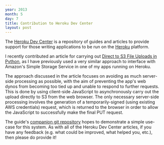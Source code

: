 ```yaml
---
year: 2013
month: 5
day: 7
title: Contribution to Heroku Dev Center
layout: post
---
```


<p>The <a href="https://devcenter.heroku.com" target="_blank">Heroku Dev Center</a> is a repository of guides and articles to provide support for those writing applications to be run on the <a href="https://heroku.com" target="_blank">Heroku</a> platform.</p>

<p>I recently contributed an article for carrying out <a href="https://devcenter.heroku.com/articles/s3-upload-python" target="_blank">Direct to S3 File Uploads in Python</a>, as I have previously used a very similar approach to interface with Amazon's Simple Storage Service in one of my apps running on Heroku.</p>

<p>The approach discussed in the article focuses on avoiding as much server-side processing as possible, with the aim of preventing the app's web dynos from becoming too tied up and unable to respond to further requests. This is done by using client-side JavaScript to asynchronously carry out the upload directly to S3 from the web browser. The only necessary server-side processing involves the generation of a temporarily-signed (using existing AWS credentials) request, which is returned to the browser in order to allow the JavaScript to successfully make the final <span class="code">PUT</span> request.</p>

<p>The guide's <a href="https://github.com/flyingsparx/FlaskDirectUploader" target="_blank">companion git repository</a> hopes to demonstrate a simple use-case for this system. As with all of the Heroku Dev Center articles, if you have any feedback (e.g. what could be improved, what helped you, etc.), then please do provide it!</p>

